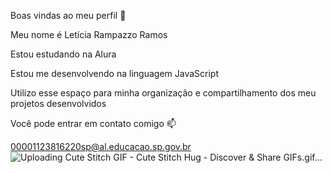 Boas vindas ao meu perfil 💙

Meu nome é Letícia Rampazzo Ramos

Estou estudando na Alura

Estou me desenvolvendo na linguagem JavaScript

Utilizo esse espaço para minha organização e compartilhamento dos meu projetos desenvolvidos

Você pode entrar em contato comigo 📫

00001123816220sp@al.educacao.sp.gov.br
![Uploading Cute Stitch GIF - Cute Stitch Hug - Discover & Share GIFs.gif…]()


